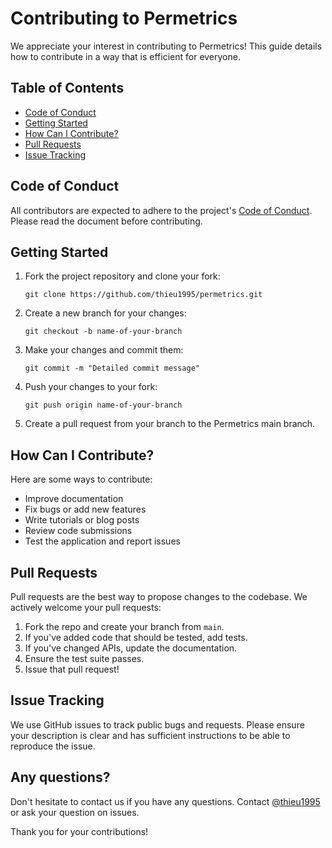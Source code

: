 # Contributing to Permetrics

We appreciate your interest in contributing to Permetrics! This guide details how to contribute in a way that is efficient for everyone.

## Table of Contents

- [Code of Conduct](#code-of-conduct)
- [Getting Started](#getting-started)
- [How Can I Contribute?](#how-can-i-contribute)
- [Pull Requests](#pull-requests)
- [Issue Tracking](#issue-tracking)

## Code of Conduct

All contributors are expected to adhere to the project's [Code of Conduct](CODE_OF_CONDUCT.md). Please read the document before contributing. 

## Getting Started

1. Fork the project repository and clone your fork:

    ```
    git clone https://github.com/thieu1995/permetrics.git
    ```

2. Create a new branch for your changes:

    ```
    git checkout -b name-of-your-branch
    ```

3. Make your changes and commit them:

    ```
    git commit -m "Detailed commit message"
    ```

4. Push your changes to your fork:

    ```
    git push origin name-of-your-branch
    ```

5. Create a pull request from your branch to the Permetrics main branch.

## How Can I Contribute?

Here are some ways to contribute:

- Improve documentation
- Fix bugs or add new features
- Write tutorials or blog posts
- Review code submissions
- Test the application and report issues


## Pull Requests

Pull requests are the best way to propose changes to the codebase. We actively welcome your pull requests:

1. Fork the repo and create your branch from `main`.
2. If you've added code that should be tested, add tests.
3. If you've changed APIs, update the documentation.
4. Ensure the test suite passes.
5. Issue that pull request!

## Issue Tracking

We use GitHub issues to track public bugs and requests. Please ensure your description is clear and has sufficient instructions to be able to reproduce the issue.

## Any questions?

Don't hesitate to contact us if you have any questions. Contact [@thieu1995](mailto:nguyenthieu2102@gmail.com)
or ask your question on issues.

Thank you for your contributions!
